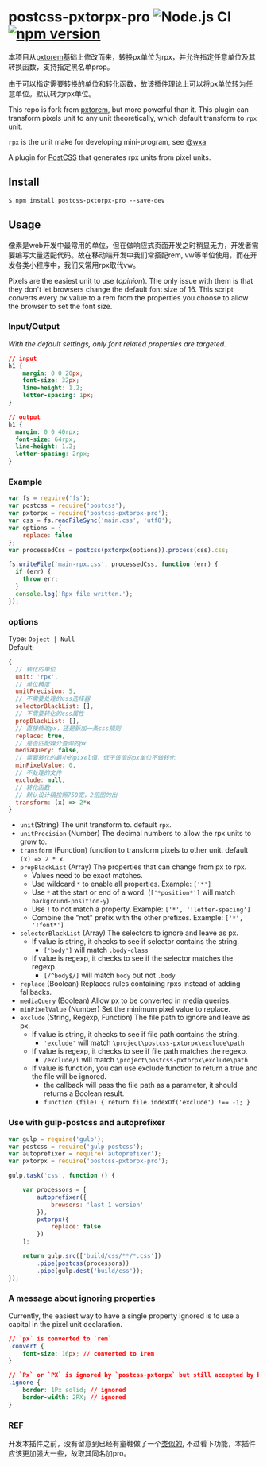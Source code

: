 # postcss-pxtorpx-pro ![Node.js CI](https://github.com/Genuifx/postcss-pxtorpx-pro/workflows/Node.js%20CI/badge.svg) [![npm version](https://badge.fury.io/js/postcss-pxtorpx-pro.svg)](https://badge.fury.io/js/postcss-pxtorpx-pro)

本项目从[pxtorem](https://github.com/cuth/postcss-pxtorem)基础上修改而来，转换px单位为rpx，并允许指定任意单位及其转换函数，支持指定黑名单prop。

由于可以指定需要转换的单位和转化函数，故该插件理论上可以将px单位转为任意单位。默认转为rpx单位。

This repo is fork from [pxtorem](https://github.com/cuth/postcss-pxtorem), but more powerful than it. This plugin can transform pixels unit to any unit theoretically, which default transform to `rpx` unit.

`rpx` is the unit make for developing mini-program, see [@wxa](https://wxajs.github.io/wxa/)

A plugin for [PostCSS](https://github.com/ai/postcss) that generates rpx units from pixel units.

## Install

```shell
$ npm install postcss-pxtorpx-pro --save-dev
```

## Usage

像素是web开发中最常用的单位，但在做响应式页面开发之时稍显无力，开发者需要编写大量适配代码。故在移动端开发中我们常搭配rem, vw等单位使用，而在开发各类小程序中，我们又常用rpx取代vw。

Pixels are the easiest unit to use (*opinion*). The only issue with them is that they don't let browsers change the default font size of 16. This script converts every px value to a rem from the properties you choose to allow the browser to set the font size.


### Input/Output

*With the default settings, only font related properties are targeted.*

```css
// input
h1 {
    margin: 0 0 20px;
    font-size: 32px;
    line-height: 1.2;
    letter-spacing: 1px;
}

// output
h1 { 
  margin: 0 0 40rpx; 
  font-size: 64rpx; 
  line-height: 1.2; 
  letter-spacing: 2rpx; 
}
```

### Example

```js
var fs = require('fs');
var postcss = require('postcss');
var pxtorpx = require('postcss-pxtorpx-pro');
var css = fs.readFileSync('main.css', 'utf8');
var options = {
    replace: false
};
var processedCss = postcss(pxtorpx(options)).process(css).css;

fs.writeFile('main-rpx.css', processedCss, function (err) {
  if (err) {
    throw err;
  }
  console.log('Rpx file written.');
});
```

### options

Type: `Object | Null`  
Default:
```js
{
  // 转化的单位
  unit: 'rpx',
  // 单位精度
  unitPrecision: 5,
  // 不需要处理的css选择器
  selectorBlackList: [],
  // 不需要转化的css属性
  propBlackList: [], 
  // 直接修改px，还是新加一条css规则
  replace: true,
  // 是否匹配媒介查询的px
  mediaQuery: false,
  // 需要转化的最小的pixel值，低于该值的px单位不做转化
  minPixelValue: 0,
  // 不处理的文件
  exclude: null,
  // 转化函数
  // 默认设计稿按照750宽，2倍图的出
  transform: (x) => 2*x
}
```
- `unit`(String) The unit transform to. default `rpx`.
- `unitPrecision` (Number) The decimal numbers to allow the rpx units to grow to.
- `transform` (Function) function to transform pixels to other unit. default `(x) => 2 * x`.
- `propBlackList` (Array) The properties that can change from px to rpx.
    - Values need to be exact matches.
    - Use wildcard `*` to enable all properties. Example: `['*']`
    - Use `*` at the start or end of a word. (`['*position*']` will match `background-position-y`)
    - Use `!` to not match a property. Example: `['*', '!letter-spacing']`
    - Combine the "not" prefix with the other prefixes. Example: `['*', '!font*']` 
- `selectorBlackList` (Array) The selectors to ignore and leave as px.
    - If value is string, it checks to see if selector contains the string.
        - `['body']` will match `.body-class`
    - If value is regexp, it checks to see if the selector matches the regexp.
        - `[/^body$/]` will match `body` but not `.body`
- `replace` (Boolean) Replaces rules containing rpxs instead of adding fallbacks.
- `mediaQuery` (Boolean) Allow px to be converted in media queries.
- `minPixelValue` (Number) Set the minimum pixel value to replace.
- `exclude` (String, Regexp, Function) The file path to ignore and leave as px.
    - If value is string, it checks to see if file path contains the string.
        - `'exclude'` will match `\project\postcss-pxtorpx\exclude\path`
    - If value is regexp, it checks to see if file path matches the regexp.
        - `/exclude/i` will match `\project\postcss-pxtorpx\exclude\path`
    - If value is function, you can use exclude function to return a true and the file will be ignored.
        - the callback will pass the file path as  a parameter, it should returns a Boolean result.
        - `function (file) { return file.indexOf('exclude') !== -1; }`

### Use with gulp-postcss and autoprefixer

```js
var gulp = require('gulp');
var postcss = require('gulp-postcss');
var autoprefixer = require('autoprefixer');
var pxtorpx = require('postcss-pxtorpx-pro');

gulp.task('css', function () {

    var processors = [
        autoprefixer({
            browsers: 'last 1 version'
        }),
        pxtorpx({
            replace: false
        })
    ];

    return gulp.src(['build/css/**/*.css'])
        .pipe(postcss(processors))
        .pipe(gulp.dest('build/css'));
});
```

### A message about ignoring properties
Currently, the easiest way to have a single property ignored is to use a capital in the pixel unit declaration.

```css
// `px` is converted to `rem`
.convert {
    font-size: 16px; // converted to 1rem
}

// `Px` or `PX` is ignored by `postcss-pxtorpx` but still accepted by browsers
.ignore {
    border: 1Px solid; // ignored
    border-width: 2PX; // ignored
}
```


### REF

开发本插件之前，没有留意到已经有童鞋做了一个[类似的](https://github.com/dnxbf321/postcss-pxtorpx), 不过看下功能，本插件应该更加强大一些，故取其同名加pro。

